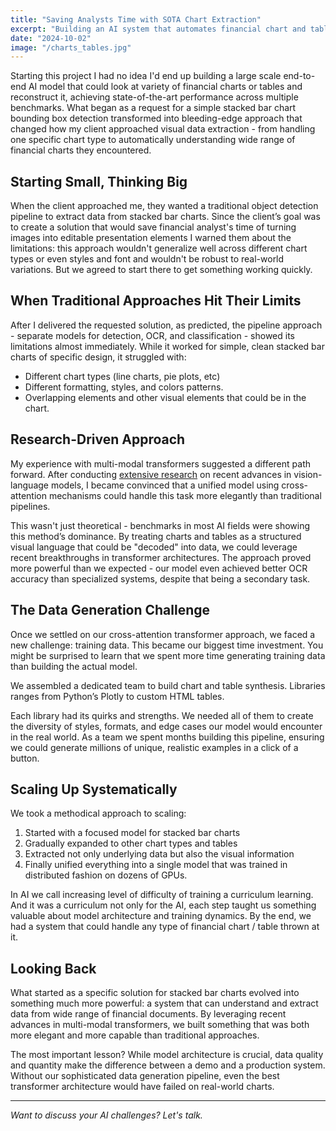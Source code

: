 ```yaml
---
title: "Saving Analysts Time with SOTA Chart Extraction"
excerpt: "Building an AI system that automates financial chart and table extraction, saving analysts countless hours of manual work"
date: "2024-10-02"
image: "/charts_tables.jpg"
---
```

Starting this project I had no idea I'd end up building a large scale end-to-end AI model that could look at variety of financial charts or tables and reconstruct it, achieving state-of-the-art performance across multiple benchmarks. What began as a request for a simple stacked bar chart bounding box detection transformed into bleeding-edge approach that changed how my client approached visual data extraction - from handling one specific chart type to automatically understanding wide range of financial charts they encountered.

## Starting Small, Thinking Big

When the client approached me, they wanted a traditional object detection pipeline to extract data from stacked bar charts. Since the client’s goal was to create a solution that would save financial analyst's time of turning images into editable presentation elements I warned them about the limitations: this approach wouldn't generalize well across different chart types or even styles and font and wouldn't be robust to real-world variations. But we agreed to start there to get something working quickly.

## When Traditional Approaches Hit Their Limits

After I delivered the requested solution, as predicted, the pipeline approach - separate models for detection, OCR, and classification - showed its limitations almost immediately. While it worked for simple, clean stacked bar charts of specific design, it struggled with:

- Different chart types (line charts, pie plots, etc)
- Different formatting, styles, and colors patterns.
- Overlapping elements and other visual elements that could be in the chart.

## Research-Driven Approach

My experience with multi-modal transformers suggested a different path forward. After conducting [extensive research](https://github.com/Gridlines/chart2table/issues/20) on recent advances in vision-language models, I became convinced that a unified model using cross-attention mechanisms could handle this task more elegantly than traditional pipelines.

This wasn't just theoretical - benchmarks in most AI fields were showing this method’s dominance. By treating charts and tables as a structured visual language that could be "decoded" into data, we could leverage recent breakthroughs in transformer architectures. The approach proved more powerful than we expected - our model even achieved better OCR accuracy than specialized systems, despite that being a secondary task.

## The Data Generation Challenge

Once we settled on our cross-attention transformer approach, we faced a new challenge: training data. This became our biggest time investment. You might be surprised to learn that we spent more time generating training data than building the actual model.

We assembled a dedicated team to build chart and table synthesis. Libraries ranges from Python’s Plotly to custom HTML tables.

Each library had its quirks and strengths. We needed all of them to create the diversity of styles, formats, and edge cases our model would encounter in the real world. As a team we spent months building this pipeline, ensuring we could generate millions of unique, realistic examples in a click of a button.

## Scaling Up Systematically

We took a methodical approach to scaling:

1. Started with a focused model for stacked bar charts
2. Gradually expanded to other chart types and tables
3. Extracted not only underlying data but also the visual information
4. Finally unified everything into a single model that was trained in distributed fashion on dozens of GPUs.

In AI we call increasing level of difficulty of training a curriculum learning. And it was a curriculum not only for the AI, each step taught us something valuable about model architecture and training dynamics. By the end, we had a system that could handle any type of financial chart / table thrown at it. 

## Looking Back

What started as a specific solution for stacked bar charts evolved into something much more powerful: a system that can understand and extract data from wide range of financial documents. By leveraging recent advances in multi-modal transformers, we built something that was both more elegant and more capable than traditional approaches.

The most important lesson? While model architecture is crucial, data quality and quantity make the difference between a demo and a production system. Without our sophisticated data generation pipeline, even the best transformer architecture would have failed on real-world charts.

---

*Want to discuss your AI challenges? Let's talk.*